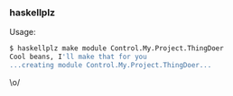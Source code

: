 ### haskellplz

Usage:

```sh
$ haskellplz make module Control.My.Project.ThingDoer
Cool beans, I'll make that for you
...creating module Control.My.Project.ThingDoer...
```

\o/

